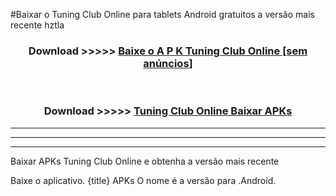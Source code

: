 #Baixar o Tuning Club Online   para tablets Android gratuitos a versão mais recente hztla


<div align="center">
<h3>Download >>>>> <a href="https://pt-web.web.app/?pt= Tuning Club Online ">Baixe o A P K Tuning Club Online  [sem anúncios]</a></h3><br>

<h3>Download >>>>> <a href="https://pt-web.web.app/?pt= Tuning Club Online ">Tuning Club Online  Baixar APKs</a></h3>
</div>

----------------------------------------------------------

----------------------------------------------------------

----------------------------------------------------------

Baixar APKs Tuning Club Online  e obtenha a versão mais recente

Baixe o aplicativo. {title} APKs O nome é a versão para .Android.


